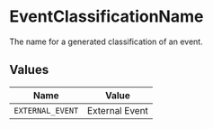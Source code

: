 # EventClassificationName

The name for a generated classification of an event.


## Values

| Name             | Value            |
| ---------------- | ---------------- |
| `EXTERNAL_EVENT` | External Event   |